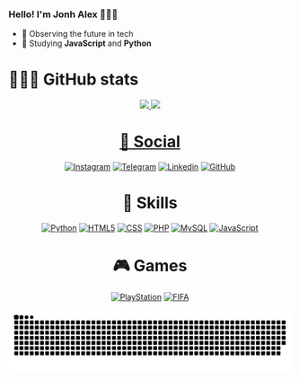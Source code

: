 ### Hello! I'm Jonh Alex 🙋🏽‍♂️

- 🔭 Observing the future in tech
- 🌱 Studying <strong>JavaScript</strong> and <strong>Python</strong>

<h1> 👨🏽‍💻 GitHub stats </h1>
<div align="center">
  <a href="https://github.com/Jonhvmp">
    <img height="170em" style="border: none !important;" src="https://github-readme-stats.vercel.app/api?username=Jonhvmp&show_icons=true&theme=dracula&count_private=true" />
    <img height="170em" src="https://github-readme-stats.vercel.app/api/top-langs/?username=Jonhvmp&layout=compact&langs_count=7&theme=dracula"/>
</div>

<div align="center">
<h1 style="text-decoration: none;">👨 Social</h1>

[![Instagram](https://img.shields.io/badge/Instagram-E4405F?style=for-the-badge&logo=instagram&logoColor=white)](https://www.instagram.com/jonhvmp/)
[![Telegram](https://img.shields.io/badge/Telegram-2CA5E0?style=for-the-badge&logo=telegram&logoColor=white)](https://t.me/Jonhvmp)
[![Linkedin](https://img.shields.io/badge/LinkedIn-0077B5?style=for-the-badge&logo=linkedin&logoColor=white)](www.linkedin.com/in/jonh-alex-0600a3238)
[![GitHub](https://img.shields.io/badge/GitHub-100000?style=for-the-badge&logo=github&logoColor=white)](https://github.com/Jonhvmp)

</div>

<div align="center">
<h1 style="text-decoration: none;"> 🚀 Skills </h1>

[![Python](https://img.shields.io/badge/Python-3776AB?style=for-the-badge&logo=python&logoColor=white)](#)
[![HTML5](https://img.shields.io/badge/HTML5-E34F26?style=for-the-badge&logo=html5&logoColor=white)](#)
[![CSS](https://img.shields.io/badge/CSS-239120?&style=for-the-badge&logo=css3&logoColor=white)](#)
[![PHP](https://img.shields.io/badge/PHP-777BB4?style=for-the-badge&logo=php&logoColor=white)](#)
[![MySQL](https://img.shields.io/badge/MySQL-00000F?style=for-the-badge&logo=mysql&logoColor=white)](#)
[![JavaScript](https://img.shields.io/badge/JavaScript-323330?style=for-the-badge&logo=javascript&logoColor=F7DF1E)](#)

</div>

<div align="center">
<h1>🎮 Games </h1>

[![PlayStation](https://img.shields.io/badge/PlayStation-003791?style=for-the-badge&logo=playstation&logoColor=white)](#)
[![FIFA](https://img.shields.io/badge/FIFA-B7312F?style=for-the-badge&logo=fifa&logoColor=white)](#)

</div>

<div align="center">

  [![Snake animation](https://github.com/Jonhvmp/pac_git_man-user_github-Jonhvmp/blob/main/github-contribution-grid-snake.svg)](#)

</div> 

